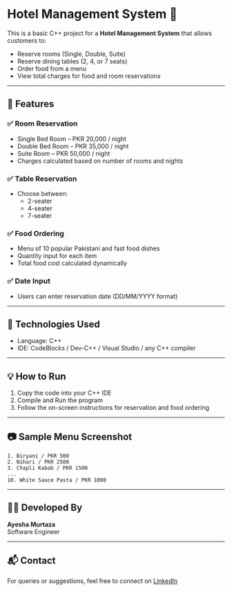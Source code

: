 
# Hotel Management System 🏨

This is a basic C++ project for a **Hotel Management System** that allows customers to:

- Reserve rooms (Single, Double, Suite)
- Reserve dining tables (2, 4, or 7 seats)
- Order food from a menu
- View total charges for food and room reservations

---

## 📌 Features

### ✅ Room Reservation
- Single Bed Room – PKR 20,000 / night  
- Double Bed Room – PKR 35,000 / night  
- Suite Room – PKR 50,000 / night  
- Charges calculated based on number of rooms and nights

### ✅ Table Reservation
- Choose between:
  - 2-seater
  - 4-seater
  - 7-seater

### ✅ Food Ordering
- Menu of 10 popular Pakistani and fast food dishes
- Quantity input for each item
- Total food cost calculated dynamically

### ✅ Date Input
- Users can enter reservation date (DD/MM/YYYY format)

---

## 🔧 Technologies Used

- Language: C++
- IDE: CodeBlocks / Dev-C++ / Visual Studio / any C++ compiler

---

## 💡 How to Run

1. Copy the code into your C++ IDE
2. Compile and Run the program
3. Follow the on-screen instructions for reservation and food ordering

---

## 📷 Sample Menu Screenshot

```
1. Biryani / PKR 500
2. Nihari / PKR 2500
3. Chapli Kabab / PKR 1500
...
10. White Sauce Pasta / PKR 1000
```

---

## 👩‍💻 Developed By

**Ayesha Murtaza**  
 Software Engineer


---

## 📬 Contact

For queries or suggestions, feel free to connect on [LinkedIn](https://linkedin.com/in/azanshoaib)
